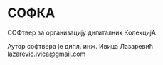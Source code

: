 СОФКА
=====

СОФтвер за организацију дигиталних КолекцијА

Аутор софтвера је дипл. инж. Ивица Лазаревић lazarevic.ivica@gmail.com
